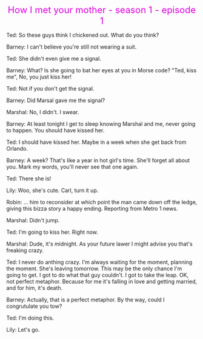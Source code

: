 <center>
  <font color="#dd00dd" size=5>How I met your mother - season 1 - episode 1</font><br />
</center>

Ted:      So these guys think I chickened out. What do you think?

Barney:   I can't believe you're still not wearing a suit.

Ted:      She didn't even give me a signal.

Barney:   What? Is she going to bat her eyes at you in Morse code? "Ted, kiss me", No, you just kiss her!

Ted:      Not if you don't get the signal.

Barney:   Did Marsal gave me the signal?

Marshal:  No, I didn't. I swear.

Barney:   At least tonight I get to sleep knowing Marshal and me, never going to happen. You should have kissed her.

Ted:      I should have kissed her. Maybe in a week when she get back from Orlando.

Barney:   A week? That's like a year in hot girl's time. She'll forget all about you. Mark my words, you'll never see that one again.

Ted:      There she is!

Lily:     Woo, she's cute. Carl, turn it up.

Robin:    ... him to reconsider at which point the man came down off the ledge, giving this bizza story a happy ending.
Reporting from Metro 1 news.

Marshal:  Didn't jump.

Ted:      I'm going to kiss her. Right now.

Marshal:  Dude, it's midnight. As your future lawer I might advise you that's freaking crazy.

Ted:      I never do anthing crazy. I'm always waiting for the moment, planning the moment.
She's leaving tomorrow. This may be the only chance I'm going to get. I got to do
what that guy couldn't. I got to take the leap. OK, not perfect metaphor. Because
for me it's falling in love and getting married, and for him, it's death.

Barney:   Actually, that is a perfect metaphor. By the way, could I congrutulate you tow?

Ted:      I'm doing this.

Lily:     Let's go.





